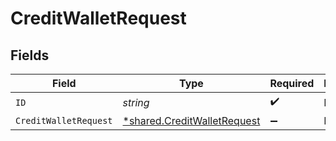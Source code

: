 # CreditWalletRequest


## Fields

| Field                                                                     | Type                                                                      | Required                                                                  | Description                                                               |
| ------------------------------------------------------------------------- | ------------------------------------------------------------------------- | ------------------------------------------------------------------------- | ------------------------------------------------------------------------- |
| `ID`                                                                      | *string*                                                                  | :heavy_check_mark:                                                        | N/A                                                                       |
| `CreditWalletRequest`                                                     | [*shared.CreditWalletRequest](../../models/shared/creditwalletrequest.md) | :heavy_minus_sign:                                                        | N/A                                                                       |